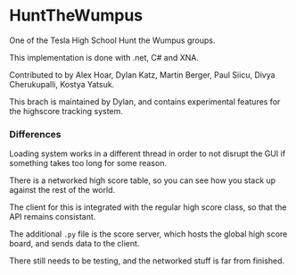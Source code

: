HuntTheWumpus
=============

One of the Tesla High School Hunt the Wumpus groups.

This implementation is done with .net, C# and XNA.

Contributed to by Alex Hoar, Dylan Katz, Martin Berger, Paul Siicu, Divya Cherukupalli, Kostya Yatsuk.

This brach is maintained by Dylan, and contains experimental features for the highscore tracking system.

### Differences

Loading system works in a different thread in order to not disrupt the GUI if something takes too long for some reason.

There is a networked high score table, so you can see how you stack up against the rest of the world.

The client for this is integrated with the regular high score class, so that the API remains consistant.

The additional `.py` file is the score server, which hosts the global high score board, and sends data to the client.

There still needs to be testing, and the networked stuff is far from finished.
